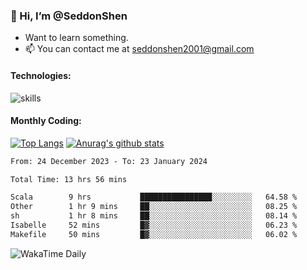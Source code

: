 ### 👋 Hi, I’m @SeddonShen
- Want to learn something.
- 📫 You can contact me at seddonshen2001@gmail.com

#### Technologies:

![skills](https://skillicons.dev/icons?i=scala,js,html,css,bootstrap,jquery,c,cpp,cloudflare,django,docker,flask,git,github,githubactions,linux,latex,mysql,nodejs,ps,php,pr,py,raspberrypi,redis,unreal,v,vscode,vue,bash)

#### Monthly Coding:
[![Top Langs](https://github-readme-stats.vercel.app/api/top-langs?username=seddonshen&show_icons=true&locale=en&layout=compact&hide=html&langs_count=8)](https://github.com/SeddonShen/)
[![Anurag's github stats](https://github-readme-stats.vercel.app/api?username=SeddonShen&count_private=true&show_icons=true)](https://github.com/anuraghazra/github-readme-stats)
<!--START_SECTION:waka-->

```txt
From: 24 December 2023 - To: 23 January 2024

Total Time: 13 hrs 56 mins

Scala        9 hrs           ████████████████░░░░░░░░░   64.58 %
Other        1 hr 9 mins     ██░░░░░░░░░░░░░░░░░░░░░░░   08.25 %
sh           1 hr 8 mins     ██░░░░░░░░░░░░░░░░░░░░░░░   08.14 %
Isabelle     52 mins         █▓░░░░░░░░░░░░░░░░░░░░░░░   06.23 %
Makefile     50 mins         █▓░░░░░░░░░░░░░░░░░░░░░░░   06.02 %
```

<!--END_SECTION:waka-->

![WakaTime Daily](https://wakatime.com/share/@seddon2001/61a7e342-5f12-4fea-bf92-1fac161e97d6.svg)
<!---
SeddonShen/SeddonShen is a ✨ special ✨ repository because its `README.md` (this file) appears on your GitHub profile.
You can click the Preview link to take a look at your changes.
--->
